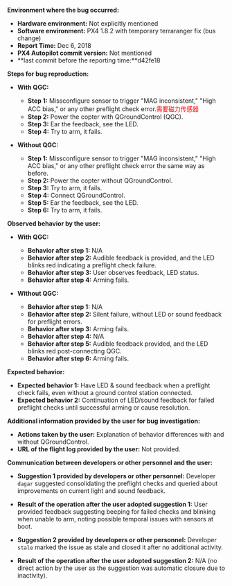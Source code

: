 **Environment where the bug occurred:**

- **Hardware environment:** Not explicitly mentioned
- **Software environment:** PX4 1.8.2 with temporary terraranger fix (bus change)
- **Report Time:** Dec 6, 2018
- **PX4 Autopilot commit version:** Not mentioned
- **last commit before the reporting time:**d42fe18

**Steps for bug reproduction:**

- **With QGC:**
  - **Step 1:** Missconfigure sensor to trigger "MAG inconsistent," "High ACC bias," or any other preflight check error.<font color='red'>需要磁力传感器</font>
  - **Step 2:** Power the copter with QGroundControl (QGC).
  - **Step 3:** Ear the feedback, see the LED.
  - **Step 4:** Try to arm, it fails.
  
- **Without QGC:**
  - **Step 1:** Missconfigure sensor to trigger "MAG inconsistent," "High ACC bias," or any other preflight check error the same way as before.
  - **Step 2:** Power the copter without QGroundControl.
  - **Step 3:** Try to arm, it fails.
  - **Step 4:** Connect QGroundControl.
  - **Step 5:** Ear the feedback, see the LED.
  - **Step 6:** Try to arm, it fails.

**Observed behavior by the user:**

- **With QGC:**
  - **Behavior after step 1:** N/A
  - **Behavior after step 2:** Audible feedback is provided, and the LED blinks red indicating a preflight check failure.
  - **Behavior after step 3:** User observes feedback, LED status.
  - **Behavior after step 4:** Arming fails.

- **Without QGC:**
  - **Behavior after step 1:** N/A
  - **Behavior after step 2:** Silent failure, without LED or sound feedback for preflight errors.
  - **Behavior after step 3:** Arming fails.
  - **Behavior after step 4:** N/A
  - **Behavior after step 5:** Audible feedback provided, and the LED blinks red post-connecting QGC.
  - **Behavior after step 6:** Arming fails.

**Expected behavior:**

- **Expected behavior 1:** Have LED & sound feedback when a preflight check fails, even without a ground control station connected.
- **Expected behavior 2:** Continuation of LED/sound feedback for failed preflight checks until successful arming or cause resolution.

**Additional information provided by the user for bug investigation:**

- **Actions taken by the user:** Explanation of behavior differences with and without QGroundControl.
- **URL of the flight log provided by the user:** Not provided.

**Communication between developers or other personnel and the user:**

- **Suggestion 1 provided by developers or other personnel:** Developer `dagar` suggested consolidating the preflight checks and queried about improvements on current light and sound feedback.
- **Result of the operation after the user adopted suggestion 1:** User provided feedback suggesting beeping for failed checks and blinking when unable to arm, noting possible temporal issues with sensors at boot.
  
- **Suggestion 2 provided by developers or other personnel:** Developer `stale` marked the issue as stale and closed it after no additional activity.
- **Result of the operation after the user adopted suggestion 2:** N/A (no direct action by the user as the suggestion was automatic closure due to inactivity).
